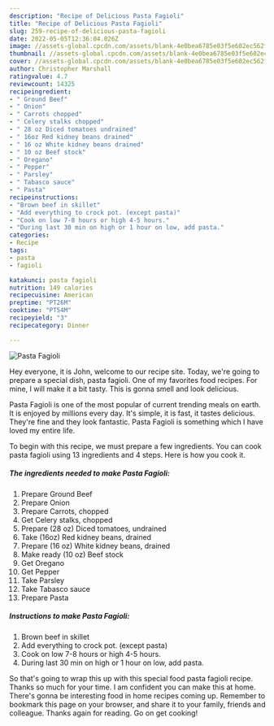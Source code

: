 ```yaml
---
description: "Recipe of Delicious Pasta Fagioli"
title: "Recipe of Delicious Pasta Fagioli"
slug: 259-recipe-of-delicious-pasta-fagioli
date: 2022-05-05T12:36:04.026Z
image: //assets-global.cpcdn.com/assets/blank-4e0bea6785e03f5e602ec562f230caae08da540cada707380b4fe1bbebba43da.png
thumbnail: //assets-global.cpcdn.com/assets/blank-4e0bea6785e03f5e602ec562f230caae08da540cada707380b4fe1bbebba43da.png
cover: //assets-global.cpcdn.com/assets/blank-4e0bea6785e03f5e602ec562f230caae08da540cada707380b4fe1bbebba43da.png
author: Christopher Marshall
ratingvalue: 4.7
reviewcount: 14325
recipeingredient:
- " Ground Beef"
- " Onion"
- " Carrots chopped"
- " Celery stalks chopped"
- " 28 oz Diced tomatoes undrained"
- " 16oz Red kidney beans drained"
- " 16 oz White kidney beans drained"
- " 10 oz Beef stock"
- " Oregano"
- " Pepper"
- " Parsley"
- " Tabasco sauce"
- " Pasta"
recipeinstructions:
- "Brown beef in skillet"
- "Add everything to crock pot. (except pasta)"
- "Cook on low 7-8 hours or high 4-5 hours."
- "During last 30 min on high or 1 hour on low, add pasta."
categories:
- Recipe
tags:
- pasta
- fagioli

katakunci: pasta fagioli 
nutrition: 149 calories
recipecuisine: American
preptime: "PT26M"
cooktime: "PT54M"
recipeyield: "3"
recipecategory: Dinner

---
```



![Pasta Fagioli](//assets-global.cpcdn.com/assets/blank-4e0bea6785e03f5e602ec562f230caae08da540cada707380b4fe1bbebba43da.png)

Hey everyone, it is John, welcome to our recipe site. Today, we're going to prepare a special dish, pasta fagioli. One of my favorites food recipes. For mine, I will make it a bit tasty. This is gonna smell and look delicious.



Pasta Fagioli is one of the most popular of current trending meals on earth. It is enjoyed by millions every day. It's simple, it is fast, it tastes delicious. They're fine and they look fantastic. Pasta Fagioli is something which I have loved my entire life.


To begin with this recipe, we must prepare a few ingredients. You can cook pasta fagioli using 13 ingredients and 4 steps. Here is how you cook it.

<!--inarticleads1-->

##### The ingredients needed to make Pasta Fagioli:

1. Prepare  Ground Beef
1. Prepare  Onion
1. Prepare  Carrots, chopped
1. Get  Celery stalks, chopped
1. Prepare  (28 oz) Diced tomatoes, undrained
1. Take  (16oz) Red kidney beans, drained
1. Prepare  (16 oz) White kidney beans, drained
1. Make ready  (10 oz) Beef stock
1. Get  Oregano
1. Get  Pepper
1. Take  Parsley
1. Take  Tabasco sauce
1. Prepare  Pasta




<!--inarticleads2-->

##### Instructions to make Pasta Fagioli:

1. Brown beef in skillet
1. Add everything to crock pot. (except pasta)
1. Cook on low 7-8 hours or high 4-5 hours.
1. During last 30 min on high or 1 hour on low, add pasta.




So that's going to wrap this up with this special food pasta fagioli recipe. Thanks so much for your time. I am confident you can make this at home. There's gonna be interesting food in home recipes coming up. Remember to bookmark this page on your browser, and share it to your family, friends and colleague. Thanks again for reading. Go on get cooking!
